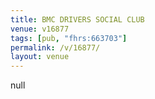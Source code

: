```yaml
---
title: BMC DRIVERS SOCIAL CLUB
venue: v16877
tags: [pub, "fhrs:663703"]
permalink: /v/16877/
layout: venue
---
```

null
